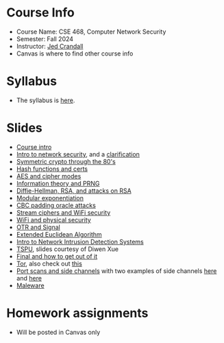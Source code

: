 

# Course Info

- Course Name: CSE 468, Computer Network Security
- Semester: Fall 2024
- Instructor: [Jed Crandall](https://jedcrandall.github.io)
- Canvas is where to find other course info

# Syllabus

- The syllabus is [here](https://jedcrandall.github.io/courses/cse468fall2024/syllabus.pdf).

# Slides

- [Course intro](courseintro.pdf)
- [Intro to network security](intronetsecurity.pdf), and a [clarification](clarificationinonoffpath.pdf)
- [Symmetric crypto through the 80's](symmetricryptothru80s.pdf)
- [Hash functions and certs](hashfunctionscerts.pdf)
- [AES and cipher modes](aesciphermodes.pdf)
- [Information theory and PRNG](informationtheoryprng.pdf)
- [Diffie-Hellman, RSA, and attacks on RSA](dhrsaandattacks.pdf)
- [Modular exponentiation](modularexp.pdf)
- [CBC padding oracle attacks](cbcpaddingoracle.pdf)
- [Stream ciphers and WiFi security](streamcipherswifi.pdf)
- [WiFi and physical security](wifisecurityandphysical.pdf)
- [OTR and Signal](otrandsignal.pdf)
- [Extended Euclidean Algorithm](euclideanalgo.pdf)
- [Intro to Network Intrusion Detection Systems](nidsintro.pdf)
- [TSPU](TSPU_IMC.pdf), slides courtesy of Diwen Xue
- [Final and how to get out of it](finalandgettingoutofit.pdf)
- [Tor](tor.pdf), also check out [this](https://fahrplan.events.ccc.de/congress/2023/fahrplan/events/12040.html)
- [Port scans and side channels](portscansidechannels.pdf) with two examples of side channels [here](security16_slides_cao.pdf) and [here](sec21_slides_tolley.pdf)
- [Maleware](malware.pdf)

# Homework assignments

- Will be posted in Canvas only

